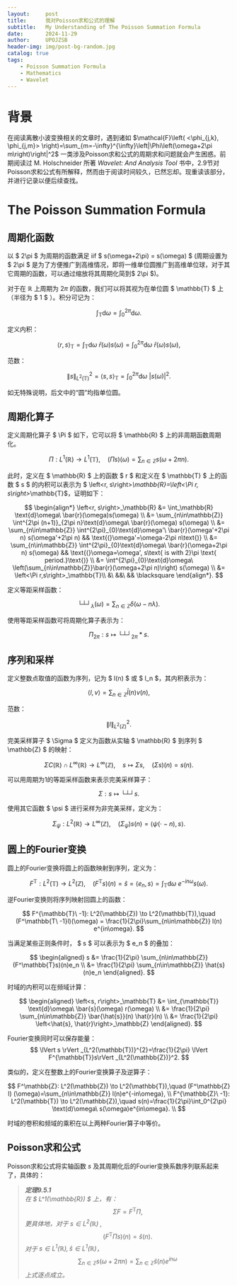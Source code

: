 ```yaml
---
layout:     post
title:      我对Poisson求和公式的理解
subtitle:   My Understanding of The Poisson Summation Formula
date:       2024-11-29
author:     UPOJZSB
header-img: img/post-bg-random.jpg
catalog: true
tags:
    - Poisson Summation Formula
    - Mathematics
    - Wavelet
---
```


# 背景

在阅读离散小波变换相关的文章时，遇到诸如 $\mathcal{F}\left( <\phi_{j,k}, \phi_{j,m}> \right)=\sum_{m=-\infty}^{\infty}\left|\Phi\left(\omega+2\pi m\right)\right|^2$ 一类涉及Poisson求和公式的周期求和问题就会产生困惑。前期阅读过 M. Holschneider 所著 *Wavelet: And Analysis Tool* 书中，2.9节对Poisson求和公式有所解释，然而由于阅读时间较久，已然忘却。现重读该部分，并进行记录以便后续查找。

# The Poisson Summation Formula

## 周期化函数

以 $ 2\pi $ 为周期的函数满足 iif $ s(\omega+2\pi) = s(\omega) $ (周期设置为 $ 2\pi $ 是为了方便推广到高维情况，即将一维单位圆推广到高维单位球，对于其它周期的函数，可以通过缩放将其周期化简到$ 2\pi $)。

对于在 $\mathbb{R}$ 上周期为 $2\pi$ 的函数，我们可以将其视为在单位圆 $ \mathbb{T} $ 上 （半径为 $ 1 $ ）。积分可记为：

$$
\int_{\mathbb{T}} \text{d}\omega = \int_{0}^{2\pi}\text{d}\omega.
$$

定义内积：

$$
\left<r,s\right>_\mathbb{T}=\int_{\mathbb{T}} \text{d}\omega\ \bar{r}(\omega)s(\omega) = \int_{0}^{2\pi}\text{d}\omega\ \bar{r}(\omega)s(\omega),
$$

范数：

$$
\lVert s \rVert^2_{L^2(\mathbb{T})} =\left<s,s\right>_\mathbb{T} = \int_{0}^{2\pi}\text{d}\omega\ \left|s(\omega)\right|^2.
$$

如无特殊说明，后文中的“圆”均指单位圆。


## 周期化算子

定义周期化算子 $ \Pi $ 如下，它可以将 $ \mathbb{R} $ 上的非周期函数周期化。

$$
\Pi : L^1\left(\mathbb{R}\right) \to L^1(\mathbb{T}), \quad (\Pi s)(\omega) = \sum_{n\in\mathbb{Z}} s(\omega + 2 \pi n).
$$

此时，定义在 $ \mathbb{R} $ 上的函数 $ r $ 和定义在 $ \mathbb{T} $ 上的函数 $ s $ 的内积可以表示为 $ \left<r, s\right>_\mathbb{R}=\left<\Pi r, s\right>_\mathbb{T}$，证明如下：

$$
\begin{align*}
\left<r, s\right>_\mathbb{R} &= \int_\mathbb{R} \text{d}\omega\ \bar{r}(\omega)s(\omega) \\
    &= \sum_{n\in\mathbb{Z}} \int^{2\pi (n+1)}_{2\pi n}\text{d}\omega\ \bar{r}(\omega) s(\omega) \\
    &= \sum_{n\in\mathbb{Z}} \int^{2\pi}_{0}\text{d}\omega'\ \bar{r}(\omega'+2\pi n) s(\omega'+2\pi n) && \text{(}\omega'=\omega-2\pi n\text{)} \\
    &= \sum_{n\in\mathbb{Z}} \int^{2\pi}_{0}\text{d}\omega\ \bar{r}(\omega+2\pi n) s(\omega) && \text{(}\omega=\omega', s\text{ is with 2}\pi \text{ period.}\text{)} \\
    &=  \int^{2\pi}_{0}\text{d}\omega\ \left(\sum_{n\in\mathbb{Z}}\bar{r}(\omega+2\pi n)\right) s(\omega) \\
    &= \left<\Pi r,s\right>_\mathbb{T}\\
    &\ &&\ && \blacksquare
\end{align*}.
$$

定义等距采样函数：

$$
 \text{└┴┘}_\lambda(\omega) = \sum_{n\in\mathbb{Z}}\delta(\omega-n\lambda).
$$

 使用等距采样函数可将周期化算子表示为：

$$
\Pi_{2\pi}: s\mapsto  \text{└┴┘}_{2\pi} * s.
$$

## 序列和采样

定义整数点取值的函数为序列，记为 $ l(n) $ 或 $ l_n $，其内积表示为：

$$
\left<l, v\right> = \sum_{n\in\mathbb{Z}} \bar{l}(n)v(n),
$$

范数：

$$
\lVert l \rVert^2_{L^2(\mathbb{Z})}.
$$

完美采样算子 $ \Sigma $ 定义为函数从实轴 $ \mathbb{R} $ 到序列 $ \mathbb{Z} $ 的映射：

$$
\Sigma C(\mathbb{R}) \cap L^\infty(\mathbb{R}) \to L^\infty(\mathbb{Z}), \quad s \mapsto \Sigma s, \quad (\Sigma s)(n) = s(n).
$$

可以用周期为1的等距采样函数来表示完美采样算子：

$$
\Sigma: s\mapsto \text{└┴┘}s.
$$

使用其它函数 $ \psi $ 进行采样为非完美采样，定义为：

$$
\Sigma_\psi: L^2(\mathbb{R})\to L^\infty(\mathbb{Z}), \quad (\Sigma_\psi) s(n) = \left<\psi(\cdot-n), s\right>.
$$

## 圆上的Fourier变换

圆上的Fourier变换将圆上的函数映射到序列，定义为：

$$
F^{\mathbb{T}}: L^2(\mathbb{T}) \to L^2(\mathbb{Z}),\quad (F^\mathbb{T}s)(n) = \hat{s} = \left<e_n, s\right> = \int_{\mathbb{T}} \text{d} \omega\ e^{-in\omega}s(\omega).
$$

逆Fourier变换则将序列映射回圆上的函数：

$$
F^{\mathbb{T}\ -1}: L^2(\mathbb{Z}) \to L^2(\mathbb{T}),\quad (F^\mathbb{T\ -1}l)(\omega) = \frac{1}{2\pi}\sum_{n\in\mathbb{Z}} l(n) e^{in\omega}.
$$

当满足某些正则条件时， $ s $ 可以表示为 $ e_n $ 的叠加：

$$
\begin{aligned}
s   &= \frac{1}{2\pi} \sum_{n\in\mathbb{Z}} (F^\mathbb{T}s)(n)e_n \\
    &=  \frac{1}{2\pi} \sum_{n\in\mathbb{Z}} \hat{s}(n)e_n
\end{aligned}.
$$

时域的内积可以在频域计算：

$$
\begin{aligned}
\left<s, r\right>_\mathbb{T}    &= \int_{\mathbb{T}} \text{d}\omega\ \bar{s}(\omega) r(\omega) \\
                                &= \frac{1}{2\pi} \sum_{n\in\mathbb{Z}} \bar{\hat{s}}(n) \hat{r}(n) \\
                                &= \frac{1}{2\pi} \left<\hat{s}, \hat{r}\right>_\mathbb{Z}
\end{aligned}.
$$

Fourier变换同时可以保存能量：
$$
\lVert s \rVert _{L^2(\mathbb{T})}^{2}=\frac{1}{2\pi} \lVert F^{\mathbb{T}}s\rVert _{L^2(\mathbb{Z})}^2.
$$

类似的，定义在整数上的Fourier变换算子及逆算子：

$$
F^\mathbb{Z}: L^2(\mathbb{Z}) \to L^2(\mathbb{T}),\quad (F^\mathbb{Z} l) (\omega)=\sum_{n\in\mathbb{Z}} l(n)e^{-in\omega}, \\
F^{\mathbb{Z}\ -1}: L^2(\mathbb{T}) \to L^2(\mathbb{Z}),\quad s(n)=\frac{1}{2\pi}\int_0^{2\pi} \text(d)\omega\ s(\omega)e^{in\omega}. \\
$$

时域的卷积和频域的乘积在以上两种Fourier算子中等价。

## Poisson求和公式

Poisson求和公式将实轴函数 $s$ 及其周期化后的Fourier变换系数序列联系起来了，具体的：

>***定理9.5.1*** \
>  *在 $ L^1(\mathbb{R}) $ 上，有：*
>  $$
>  \Sigma F= F^\mathbb{T}\Pi,
>  $$
>  *更具体地，对于 $s \in L^2(\mathbb{R})$ ,*
>  $$
>  (F^\mathbb{T}\Pi s)(n)=\hat{s}(n).
>  $$
>  *对于 $s \in L^1(\mathbb{R}), \hat{s} \in L^1(\mathbb{R})$，*
>  $$
>  \sum_{n\in\mathbb{Z}}s(\omega+2\pi n) = \sum_{n\in\mathbb{Z}}\hat{s}(n)e^{in\omega}
>  $$
>  *上式逐点成立。*